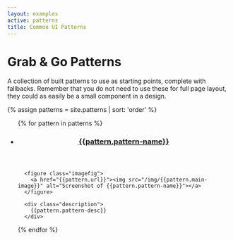 ```yaml
---
layout: examples
active: patterns
title: Common UI Patterns
---
```


# Grab &amp; Go Patterns

<div class="content">
  <p>A collection of built patterns to use as starting points, complete with fallbacks. Remember that you do not need to use these for full page layout, they could as easily be a small component in a design.</p>
</div>

{% assign patterns = site.patterns | sort: 'order' %}
<ul class="examples-detail-list">
  {% for pattern in patterns %}
  <li class="example">
    <header><h3><a href="{{pattern.url}}">{{pattern.pattern-name}}</a></h3></header>
   
      <figure class="imagefig">
        <a href="{{pattern.url}}"><img src="/img/{{pattern.main-image}}" alt="Screenshot of {{pattern.pattern-name}}"></a>
      </figure>

      <div class="description">
        {{pattern.pattern-desc}}
      </div>
     
   
  </li>
 {% endfor %}
</ul>
